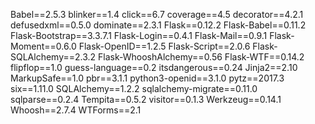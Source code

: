 Babel==2.5.3
blinker==1.4
click==6.7
coverage==4.5
decorator==4.2.1
defusedxml==0.5.0
dominate==2.3.1
Flask==0.12.2
Flask-Babel==0.11.2
Flask-Bootstrap==3.3.7.1
Flask-Login==0.4.1
Flask-Mail==0.9.1
Flask-Moment==0.6.0
Flask-OpenID==1.2.5
Flask-Script==2.0.6
Flask-SQLAlchemy==2.3.2
Flask-WhooshAlchemy==0.56
Flask-WTF==0.14.2
flipflop==1.0
guess-language==0.2
itsdangerous==0.24
Jinja2==2.10
MarkupSafe==1.0
pbr==3.1.1
python3-openid==3.1.0
pytz==2017.3
six==1.11.0
SQLAlchemy==1.2.2
sqlalchemy-migrate==0.11.0
sqlparse==0.2.4
Tempita==0.5.2
visitor==0.1.3
Werkzeug==0.14.1
Whoosh==2.7.4
WTForms==2.1
